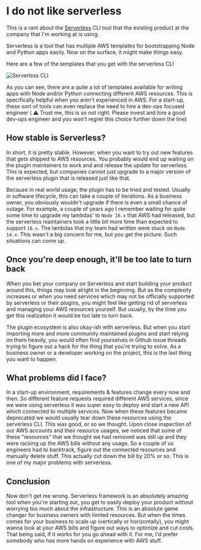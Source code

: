 # I do not like serverless

This is a rant about the [Serverless](https://www.serverless.com/) CLI tool that the existing product at the company that I'm working at is using.

Serverless is a tool that has multiple AWS templates for bootstrapping Node and Python apps easily. Now on the surface, it might make things easy.

Here are a few of the templates that you get with the serverless CLI

![Serverless CLI](/assets/serverless-cli.png)

As you can see, there are a quite a lot of templates available for writing apps with Node and/or Python connecting different AWS resources. This is specifically helpful when you aren't experienced in AWS. For a start-up, these sort of tools can even replace the need to hire a dev-ops focused engineer ( ⚠️ Trust me, this is so not right. Please invest and hire a good dev-ops engineer and you won't regret this choice further down the line)

## How stable is Serverless?

In short, it is pretty stable. However, when you want to try out new features that gets shipped to AWS resources. You probably would end up waiting on the plugin maintainers to work and and release the update for serverless. This is expected, but companies cannot just upgrade to a major version of the serverless plugin that is released just like that.

Because in real world usage, the plugin has to be tried and tested. Usually in software lifecycle, this can take a couple of iterations. As a business owner, you obviously wouldn't upgrade if there is even a small chance of outage. For example, a couple of years ago I remember waiting for quite some time to upgrade my lambdas' to `Node 16.x` that AWS had released, but the serverless maintainers took a little bit more time than expected to support `16.x`. The lambdas that my team had written were stuck on `Node 14.x`. This wasn't a big concern for me, but you get the picture. Such situations can come up.

## Once you're deep enough, it'll be too late to turn back

When you bet your company on Serverless and start building your product around this, things may look alright in the beginning. But as the complexity increases or when you need services which may not be officially supported by serverless or their plugins, you might feel like getting rid of serverless and managing your AWS resources yourself. But usually, by the time you get this realization it would be too late to turn back.

The plugin ecosystem is also okay-ish with serverless. But when you start importing more and more community maintained plugins and start relying on them heavily, you would often find yourselves in Github issue threads trying to figure out a hack for the thing that you're trying to solve. As a business owner or a developer working on the project, this is the last thing you want to happen.

## What problems did I face?

In a start-up environment, requirements & features change every now and then. So different feature requests required different AWS services, since we were using serverless it was super easy to deploy and start a new API which connected to multiple services. Now when these features became deprecated we would usually tear down these resources using the serverless CLI. This was good, or so we thought. Upon close inspection of our AWS accounts and their resource usages, we noticed that some of these "resources" that we thought we had removed was still up and they were racking up the AWS bills without any usage. So a couple of us engineers had to backtrack, figure out the connected resources and manually delete stuff. This actually cut down the bill by 20% or so. This is one of my major problems with serverless.

## Conclusion

Now don't get me wrong. Serverless framework is an absolutely amazing tool when you're starting out, you get to easily deploy your product without worrying too much about the infrastructure. This is an absolute game changer for business owners with limited resources. But when the times comes for your business to scale up (vertically or horizontally), you might wanna look at your AWS bills and figure out ways to optimize and cut costs. That being said, if it works for you go ahead with it. For me, I'd prefer somebody who has more hands on experience with AWS stuff.
